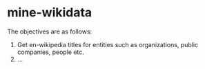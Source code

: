 # mine-wikidata

The objectives are as follows:
1. Get en-wikipedia titles for entities such as organizations, public companies, people etc.
2. ...
